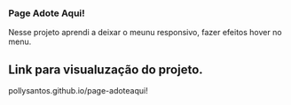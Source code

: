 ### Page Adote Aqui!

Nesse projeto aprendi a deixar o meunu responsivo, fazer efeitos hover no menu.

## Link para visualuzação do projeto.

pollysantos.github.io/page-adoteaqui!

